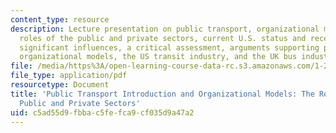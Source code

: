 ```yaml
---
content_type: resource
description: Lecture presentation on public transport, organizational models, the
  roles of the public and private sectors, current U.S. status and recent trends,
  significant influences, a critical assessment, arguments supporting public transport,
  organizational models, the US transit industry, and the UK bus industry experience.
file: /media/https%3A/open-learning-course-data-rc.s3.amazonaws.com/1-201j-transportation-systems-analysis-demand-and-economics-fall-2008/c5ad55d9fbbac5fefca9cf035d9a47a2_MIT1_201JF08_lec07.pdf
file_type: application/pdf
resourcetype: Document
title: 'Public Transport Introduction and Organizational Models: The Roles of the
  Public and Private Sectors'
uid: c5ad55d9-fbba-c5fe-fca9-cf035d9a47a2
---
```

